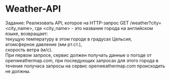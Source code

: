 # Weather-API

Задание:
Реализовать API, которое на HTTP-запрос GET /weather?city=<city_name>, где <city_name> - это название города на английском языке,
возвращает:   
текущую температуру в этом городе в градусах Цельсия,  
атомсферное давление (мм рт.ст.),  
скорость ветра (м/c).   
При первом запросе, сервис должен получать данные о погоде от openweathermap.com, при последующих запросах для этого города 
в течение получаса запросы на сервис openweathermap.com происходить не должны. 


